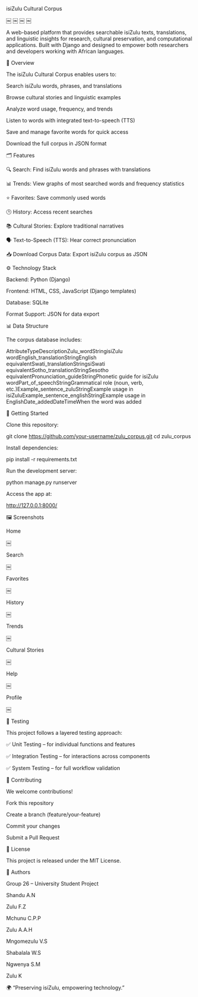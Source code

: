 isiZulu Cultural Corpus

￼
￼
￼
￼

A web-based platform that provides searchable isiZulu texts, translations, and linguistic insights for research, cultural preservation, and computational applications. Built with Django and designed to empower both researchers and developers working with African languages.

📖 Overview

The isiZulu Cultural Corpus enables users to:

Search isiZulu words, phrases, and translations

Browse cultural stories and linguistic examples

Analyze word usage, frequency, and trends

Listen to words with integrated text-to-speech (TTS)

Save and manage favorite words for quick access

Download the full corpus in JSON format

🗂 Features

🔍 Search: Find isiZulu words and phrases with translations

📊 Trends: View graphs of most searched words and frequency statistics

⭐ Favorites: Save commonly used words

🕒 History: Access recent searches

📚 Cultural Stories: Explore traditional narratives

🗣 Text-to-Speech (TTS): Hear correct pronunciation

📥 Download Corpus Data: Export isiZulu corpus as JSON

⚙️ Technology Stack

Backend: Python (Django)

Frontend: HTML, CSS, JavaScript (Django templates)

Database: SQLite

Format Support: JSON for data export

📊 Data Structure

The corpus database includes:

AttributeTypeDescriptionZulu_wordStringisiZulu wordEnglish_translationStringEnglish equivalentSwati_translationStringsiSwati equivalentSotho_translationStringSesotho equivalentPronunciation_guideStringPhonetic guide for isiZulu wordPart_of_speechStringGrammatical role (noun, verb, etc.)Example_sentence_zuluStringExample usage in isiZuluExample_sentence_englishStringExample usage in EnglishDate_addedDateTimeWhen the word was added 

🚀 Getting Started

Clone this repository:

git clone https://github.com/your-username/zulu_corpus.git cd zulu_corpus 

Install dependencies:

pip install -r requirements.txt 

Run the development server:

python manage.py runserver 

Access the app at:

http://127.0.0.1:8000/ 

🖼 Screenshots

Home

￼

Search

￼

Favorites

￼

History

￼

Trends

￼

Cultural Stories

￼

Help

￼

Profile

￼

🧪 Testing

This project follows a layered testing approach:

✅ Unit Testing – for individual functions and features

✅ Integration Testing – for interactions across components

✅ System Testing – for full workflow validation

🤝 Contributing

We welcome contributions!

Fork this repository

Create a branch (feature/your-feature)

Commit your changes

Submit a Pull Request

📜 License

This project is released under the MIT License.

👥 Authors

Group 26 – University Student Project

Shandu A.N

Zulu F.Z

Mchunu C.P.P

Zulu A.A.H

Mngomezulu V.S

Shabalala W.S

Ngwenya S.M

Zulu K

🌍 “Preserving isiZulu, empowering technology.”

